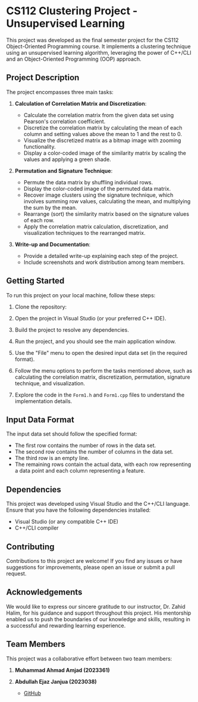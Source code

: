 # CS112 Clustering Project - Unsupervised Learning

This project was developed as the final semester project for the CS112 Object-Oriented Programming course. It implements a clustering technique using an unsupervised learning algorithm, leveraging the power of C++/CLI and an Object-Oriented Programming (OOP) approach.

## Project Description

The project encompasses three main tasks:

1. **Calculation of Correlation Matrix and Discretization**:
   - Calculate the correlation matrix from the given data set using Pearson's correlation coefficient.
   - Discretize the correlation matrix by calculating the mean of each column and setting values above the mean to 1 and the rest to 0.
   - Visualize the discretized matrix as a bitmap image with zooming functionality.
   - Display a color-coded image of the similarity matrix by scaling the values and applying a green shade.

2. **Permutation and Signature Technique**:
   - Permute the data matrix by shuffling individual rows.
   - Display the color-coded image of the permuted data matrix.
   - Recover image clusters using the signature technique, which involves summing row values, calculating the mean, and multiplying the sum by the mean.
   - Rearrange (sort) the similarity matrix based on the signature values of each row.
   - Apply the correlation matrix calculation, discretization, and visualization techniques to the rearranged matrix.

3. **Write-up and Documentation**:
   - Provide a detailed write-up explaining each step of the project.
   - Include screenshots and work distribution among team members.

## Getting Started

To run this project on your local machine, follow these steps:

1. Clone the repository:

2. Open the project in Visual Studio (or your preferred C++ IDE).

3. Build the project to resolve any dependencies.

4. Run the project, and you should see the main application window.

5. Use the "File" menu to open the desired input data set (in the required format).

6. Follow the menu options to perform the tasks mentioned above, such as calculating the correlation matrix, discretization, permutation, signature technique, and visualization.

7. Explore the code in the `Form1.h` and `Form1.cpp` files to understand the implementation details.

## Input Data Format

The input data set should follow the specified format:

- The first row contains the number of rows in the data set.
- The second row contains the number of columns in the data set.
- The third row is an empty line.
- The remaining rows contain the actual data, with each row representing a data point and each column representing a feature.

## Dependencies

This project was developed using Visual Studio and the C++/CLI language. Ensure that you have the following dependencies installed:

- Visual Studio (or any compatible C++ IDE)
- C++/CLI compiler

## Contributing

Contributions to this project are welcome! If you find any issues or have suggestions for improvements, please open an issue or submit a pull request.

## Acknowledgements

We would like to express our sincere gratitude to our instructor, Dr. Zahid Halim, for his guidance and support throughout this project. His mentorship enabled us to push the boundaries of our knowledge and skills, resulting in a successful and rewarding learning experience.

## Team Members

This project was a collaborative effort between two team members:

1. **Muhammad Ahmad Amjad (2023361)**

2. **Abdullah Ejaz Janjua (2023038)**
   - [GitHub](https://github.com/abdullahejazjanjua)
